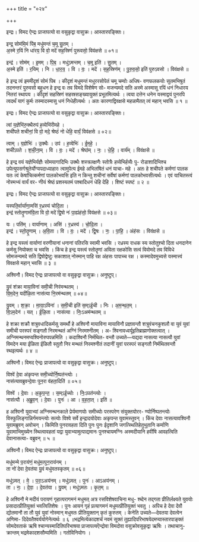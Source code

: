 +++
title = "०२४"

+++


इन्द्रः। विमद ऐन्द्रः प्राजापत्यो वा वसुकृद्वा वासुक्रः। आस्तारपङ्क्तिः।

इन्द्र॒ सोम॑मि॒मं पि॑ब॒ मधु॑मन्तं च॒मू सु॒तम् ।  
अ॒स्मे र॒यिं नि धा॑रय॒ वि वो॒ मदे॑ सह॒स्रिणं॑ पुरूवसो॒ विव॑क्षसे ॥ ०१॥

इन्द्र॑ । सोम॑म् । इ॒मम् । पि॒ब॒ । मधु॑ऽमन्तम् । च॒मू इति॑ । सु॒तम् ।  
अ॒स्मे इति॑ । र॒यिम् । नि । धा॒र॒य॒ । वि । वः॒ । मदे॑ । स॒ह॒स्रिण॑म् । पु॒रु॒व॒सो॒ इति॑ पुरुऽवसो । विव॑क्षसे ॥

हे इन्द्र त्वं इममीदृशं सोमं पिब । कीदृशं मधुमन्तं मधुररसोपेतं चमू चम्वोः अधिष- वणफलकयोः सुतमभिषुतं तदनन्तरं पुरुवसो बहुधन हे इन्द्र वः तव विमदे विशेषेण सो- मजन्यमदे सति अस्मे अस्मासु रयिं धनं निधारय नितरां स्थापय । कीदृशं सहस्रिणं सहस्रसङ्ख्यायुक्तं प्रभूतमित्यर्थः । त्वया दत्तेन धनेन यस्माद्वयं पुनरपि त्वदर्थं यागं कुर्मः तस्मादस्मासु धनं निधेहीत्यर्थः । अतः कारणाद्विवक्षसे महन्नामैतत् त्वं महान् भवसि ॥ १ ॥

इन्द्रः। विमद ऐन्द्रः प्राजापत्यो वा वसुकृद्वा वासुक्रः। आस्तारपङ्क्तिः।

त्वां य॒ज्ञेभि॑रु॒क्थैरुप॑ ह॒व्येभि॑रीमहे ।  
शची॑पते शचीनां॒ वि वो॒ मदे॒ श्रेष्ठं॑ नो धेहि॒ वार्यं॒ विव॑क्षसे ॥ ०२॥

त्वाम् । य॒ज्ञेभिः॑ । उ॒क्थैः । उप॑ । ह॒व्येभिः॑ । ई॒म॒हे॒ ।  
शची॑ऽपते । श॒ची॒ना॒म् । वि । वः॒ । मदे॑ । श्रेष्ठ॑म् । नः॒ । धे॒हि॒ । वार्य॑म् । विव॑क्षसे ॥

हे इन्द्र वयं यज्ञेभिर्यज्ञैः सोमयागादिभिः उक्थैः शस्त्रलक्षणैः स्तोत्रैः हव्येभिर्हव्यैः पु- रोडाशादिभिश्च उपेत्युपसर्गश्रुतेर्योग्यपदाध्याहारः त्वामुपेत्य ईमहे अभिलषितं धनं याचा- महे । अतः हे शचीपते कर्मणां पालक यतः त्वं केषांचित्कर्मणां पालकोभवसि इति न किन्तु शचीनां सर्वेषां कर्मणां पालकोभवसीत्यर्थः । एवं याचितस्त्वं नोस्मभ्यं वार्यं वर- णीयं श्रेष्ठं प्रशस्यतमं पश्बादिधनं धेहि देहि । शिष्टं स्पष्टं ॥ २ ॥

इन्द्रः। विमद ऐन्द्रः प्राजापत्यो वा वसुकृद्वा वासुक्रः। आस्तारपङ्क्तिः।

यस्पति॒र्वार्या॑णा॒मसि॑ र॒ध्रस्य॑ चोदि॒ता ।  
इन्द्र॑ स्तोतॄ॒णाम॑वि॒ता वि वो॒ मदे॑ द्वि॒षो नः॑ पा॒ह्यंह॑सो॒ विव॑क्षसे ॥ ०३॥

यः । पति॑म् । वार्या॑णाम् । असि॑ । र॒ध्रस्य॑ । चो॒दि॒ता ।  
इन्द्र॑ । स्तो॒तॄ॒णाम् । अ॒वि॒ता । वि । वः॒ । मदे॑ । द्वि॒षः । नः॒ । पा॒हि॒ । अंह॑सः । विव॑क्षसे ॥

हे इन्द्र यस्त्वं वार्याणां वरणीयानां धनानां पतिरसि स्वामी भवसि । रध्रस्य राधक स्य स्तोतुश्चो दिता धनदानेन कर्मसु नियोक्ता च भवसि । किंच हे इन्द्र यस्त्वं स्तोतॄणां अविता रक्षकोसि सत्वं विवोमदे तव विविधे सोमजन्यमदे सति द्विषोद्वेष्टुः सकाशात् नोस्मान् पाहि रक्ष अंहसः पापाच्च रक्ष । कस्मादेवमुच्यसे यस्मात्त्वं विवक्षसे महान् भवसि ॥ ३ ॥

अश्विनौ। विमद ऐन्द्रः प्राजापत्यो वा वसुकृद्वा वासुक्रः। अनुष्टुप्।

यु॒वं श॑क्रा माया॒विना॑ समी॒ची निर॑मन्थतम् ।  
वि॒म॒देन॒ यदी॑ळि॒ता नास॑त्या नि॒रम॑न्थतम् ॥ ०४॥

यु॒वम् । श॒क्रा॒ । मा॒या॒ऽविना॑ । स॒मी॒ची इति॑ स॒म्ऽई॒ची । निः । अ॒म॒न्थ॒त॒म् ।  
वि॒ऽम॒देन॑ । यत् । ई॒ळि॒ता । नास॑त्या । निः॒ऽअम॑न्थतम् ॥

हे शक्रा शक्रौ शत्रुवधादिकर्मसु समर्थौ हे अश्विनौ मायाविना मायाविनौ प्रज्ञावन्तौ शत्रुवंचनकुशलौ वा युवं युवां समीची परस्परं सङ्गतौ निरमन्थतं अग्निं निरमश्नीतम् । अ- श्विनावध्वर्यूइतिब्राह्मणोक्तत्वात् । अग्निमन्थनमप्यश्विनोरुपपन्नमिति । कदाश्विनौ निर्मथित- वन्तौ उच्यते—यद्यदा नासत्या नासत्यौ युवां विमदेन मया ईळिता ईळितौ स्तुतौ निर मन्थतं निरमश्नीतं तदानीं युवां परस्परं सङ्गतौ निर्मथितवन्तौ स्थइत्यर्थः ॥ ४ ॥

अश्विनौ। विमद ऐन्द्रः प्राजापत्यो वा वसुकृद्वा वासुक्रः। अनुष्टुप्।

विश्वे॑ दे॒वा अ॑कृपन्त समी॒च्योर्नि॒ष्पत॑न्त्योः ।  
नास॑त्यावब्रुवन्दे॒वाः पुन॒रा व॑हता॒दिति॑ ॥ ०५॥

विश्वे॑ । दे॒वाः । अ॒कृ॒प॒न्त॒ । स॒म्ऽई॒च्योः । निः॒ऽपत॑न्त्योः ।  
नास॑त्यौ । अ॒ब्रु॒व॒न् । दे॒वाः । पुनः॑ । आ । व॒ह॒ता॒त् । इति॑ ॥

ह अश्विनौ युवाभ्यां अग्निमन्थनकाले प्रेर्यमाणयोः समीच्योः परस्परेण संयुक्तयोरर- ण्योर्निष्पतन्त्योः विस्फुलिङ्गान्निर्गमयन्त्योः सत्योः विश्वे सर्वे इन्द्रादयोदेवाः अकृपन्त युवामस्तुवन् । किंच देवाः नासत्यावश्विनौ युवामब्रुवन् अवोचन् । किमिति पुनरावहता दिति पुनः पुनः ईदृशानि जगत्स्थितिहेतुभूतानि कर्माणि युवामाभिमुख्येन स्थित्वावहतां यद्वा युवाभ्यामुत्पाद्यमानः पुनश्चायमग्निः अस्मदीयानि हवींषि आवहत्विति देवानासत्या- वब्रुवन् ॥ ५ ॥

अश्विनौ। विमद ऐन्द्रः प्राजापत्यो वा वसुकृद्वा वासुक्रः। अनुष्टुप्।

मधु॑मन्मे प॒राय॑णं॒ मधु॑म॒त्पुन॒राय॑नम् ।  
ता नो॑ देवा दे॒वत॑या यु॒वं मधु॑मतस्कृतम् ॥ ०६॥

मधु॑ऽमत् । मे॒ । प॒रा॒ऽअय॑नम् । मधु॑ऽमत् । पुनः॑ । आऽअय॑नम् ।  
ता । नः॒ । दे॒वा॒ । दे॒वत॑या । यु॒वम् । मधु॑ऽमतः । कृ॒त॒म् ॥

हे अश्विनौ मे मदीयं परायणं गृहात्परागमनं मधुमत् अत्र रसविशेषवाचिना मधु- श्ब्देन तद्गता प्रीतिर्लक्ष्यते युवयोः प्रसादात्प्रीतियुक्तं भवत्वितिशेषः । पुनः आयनं गृहं प्रत्यागमनं मधुमत्प्रीतियुक्तं भवतु । अपिच हे देवा देवौ द्योतमानौ ता तौ युवं युवां नोस्मान् मधुमतः प्रीतियुक्तान् कृतं कुरुतम् । केनेति उच्यते—देवतया देवत्वेन अणिमा- दिदेवतैश्वर्ययोगेनेत्यर्थः ॥ ६ ॥भद्रमित्येकादशर्चं नवमं सूक्तं तुह्यादिपरिभाषयेदमप्यास्तारपाङ्क्तं सोमदेवताकं ऋषि श्चान्यस्मादितिपरिभाषया प्राजापत्यऎन्द्रोवा विमदोवा वसुक्रोवसुकृद्वा ऋषिः । तथाचानु- क्रान्तम् भद्रमेकादशसौम्यमिति । गतोविनियोगः ।